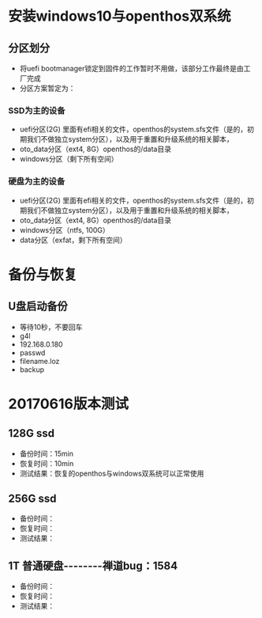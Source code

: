 # 安装windows10与openthos双系统

## 分区划分

  - 将uefi bootmanager锁定到固件的工作暂时不用做，该部分工作最终是由工厂完成
  - 分区方案暂定为：

### SSD为主的设备
  - uefi分区(2G) 里面有efi相关的文件，openthos的system.sfs文件（是的，初期我们不做独立system分区），以及用于重置和升级系统的相关脚本，
  - oto_data分区（ext4, 8G）openthos的/data目录
  - windows分区（剩下所有空间）

### 硬盘为主的设备
  - uefi分区(2G) 里面有efi相关的文件，openthos的system.sfs文件（是的，初期我们不做独立system分区），以及用于重置和升级系统的相关脚本，
  - oto_data分区（ext4, 8G）openthos的/data目录
  - windows分区（ntfs, 100G）
  - data分区（exfat，剩下所有空间）

# 备份与恢复

## U盘启动备份
  - 等待10秒，不要回车
  - g4l
  - 192.168.0.180
  - passwd
  - filename.loz
  - backup


# 20170616版本测试

## 128G ssd
  - 备份时间：15min
  - 恢复时间：10min
  - 测试结果：恢复的openthos与windows双系统可以正常使用

## 256G ssd
  - 备份时间：
  - 恢复时间：
  - 测试结果：

## 1T 普通硬盘--------禅道bug：1584
  - 备份时间：
  - 恢复时间：
  - 测试结果：
